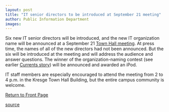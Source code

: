 ```yaml
---
layout: post
title: "IT senior directors to be introduced at September 21 meeting"
author: Public Information Department
images:
---
```


Six new IT senior directors will be introduced, and the new IT organization name will be announced at a September 21 [Town Hall meeting][1]. At press time, the names of all of the new directors had not been announced. But the six will be introduced at the meeting and will address the audience and answer questions. The winner of the organization-naming contest (see earlier [Currents story][2]) will be announced and awarded an iPod.

IT staff members are especially encouraged to attend the meeting from 2 to 4 p.m. in the Kresge Town Hall Building, but the entire campus community is welcome.

  

[Return to Front Page][3]

[1]: http://its.ucsc.edu/transformation/news_and_events/townhall.php
[2]: http://currents.ucsc.edu/04-05/08-09/morenews.html#IT
[3]: http://currents.ucsc.edu/

[source](http://www1.ucsc.edu/currents/04-05/09-20/brief-IT.asp "Permalink to brief-IT")
